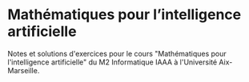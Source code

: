 # Mathématiques pour l’intelligence artificielle

Notes et solutions d'exercices pour le cours "Mathématiques pour l'intelligence artificielle" du M2 Informatique IAAA à l'Université Aix-Marseille.

